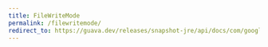 ```yaml
---
title: FileWriteMode
permalink: /filewritemode/
redirect_to: https://guava.dev/releases/snapshot-jre/api/docs/com/google/common/io/FileWriteMode.html
---
```


